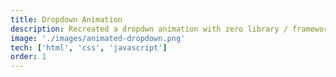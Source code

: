 ```yaml
---
title: Dropdown Animation
description: Recreated a dropdwn animation with zero library / framework.
image: './images/animated-dropdown.png'
tech: ['html', 'css', 'javascript']
order: 1
---
```

